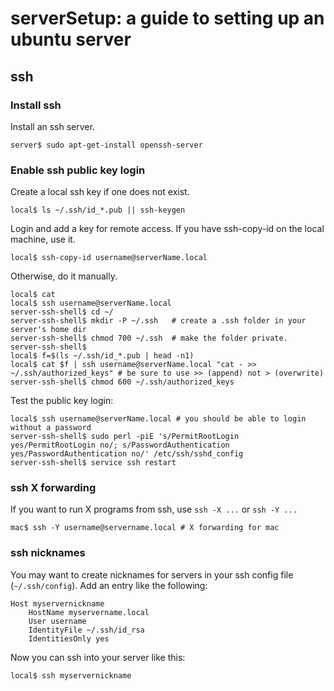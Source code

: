 # serverSetup: a guide to setting up an ubuntu server

## ssh

### Install ssh
Install an ssh server. 

    server$ sudo apt-get-install openssh-server

### Enable ssh public key login

Create a local ssh key if one does not exist.

    local$ ls ~/.ssh/id_*.pub || ssh-keygen

Login and add a key for remote access. 
If you have ssh-copy-id on the local machine, use it. 

    local$ ssh-copy-id username@serverName.local

Otherwise, do it manually.

    local$ cat 
    local$ ssh username@serverName.local
    server-ssh-shell$ cd ~/
    server-ssh-shell$ mkdir -P ~/.ssh   # create a .ssh folder in your server's home dir
    server-ssh-shell$ chmod 700 ~/.ssh  # make the folder private.
    server-ssh-shell$ 
    local$ f=$(ls ~/.ssh/id_*.pub | head -n1)
    local$ cat $f | ssh username@serverName.local "cat - >> ~/.ssh/authorized_keys" # be sure to use >> (append) not > (overwrite)
    server-ssh-shell$ chmod 600 ~/.ssh/authorized_keys
    
Test the public key login:

    local$ ssh username@serverName.local # you should be able to login without a password
    server-ssh-shell$ sudo perl -piE 's/PermitRootLogin yes/PermitRootLogin no/; s/PasswordAuthentication yes/PasswordAuthentication no/' /etc/ssh/sshd_config
    server-ssh-shell$ service ssh restart

### ssh X forwarding
If you want to run X programs from ssh, use `ssh -X ...` or `ssh -Y ...`

    mac$ ssh -Y username@servername.local # X forwarding for mac

### ssh nicknames
You may want to create nicknames for servers in your ssh config file (`~/.ssh/config`).
Add an entry like the following:

    Host myservernickname
        HostName myservername.local
        User username
        IdentityFile ~/.ssh/id_rsa
        IdentitiesOnly yes

Now you can ssh into your server like this:

    local$ ssh myservernickname

